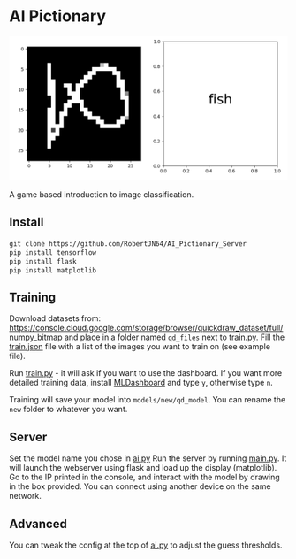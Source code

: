 # AI Pictionary

![image](image.png)

A game based introduction to image classification.

## Install

```commandline
git clone https://github.com/RobertJN64/AI_Pictionary_Server
pip install tensorflow
pip install flask
pip install matplotlib
```

## Training
Download datasets from: https://console.cloud.google.com/storage/browser/quickdraw_dataset/full/numpy_bitmap
and place in a folder named `qd_files` next to [train.py](train.py). Fill the [train.json](train.json) file with a list
of the images you want to train on (see example file).

Run [train.py](train.py) - it will ask if you want to use the dashboard. If you want more
detailed training data, install [MLDashboard](https://github.com/RobertJN64/MLDashboard)
and type `y`, otherwise type `n`.

Training will save your model into `models/new/qd_model`. You can rename the `new` folder to
whatever you want.

## Server
Set the model name you chose in [ai.py](ai.py#L28) Run the server by running [main.py](main.py). It will launch the webserver using flask
and load up the display (matplotlib). Go to the IP printed in the console, and interact with
the model by drawing in the box provided. You can connect using another device on the 
same network.

## Advanced

You can tweak the config at the top of [ai.py](ai.py) to adjust the guess thresholds.